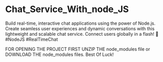 # Chat_Service_With_node_JS
Build real-time, interactive chat applications using the power of Node.js. Create seamless user experiences and dynamic conversations with this lightweight and scalable chat service. Connect users globally in a flash! 🚀 #NodeJS #RealTimeChat


FOR OPENING THE PROJECT FIRST UNZIP THE node_modules file or DOWNLOAD THE node_modules files.
Best Of Luck!

